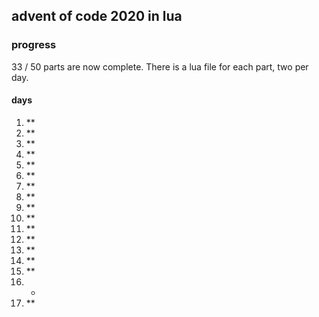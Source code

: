 ## advent of code 2020 in lua

### progress

33 / 50 parts are now complete. There is a lua file for each part, two per day.

#### days
1.  **
2.  **
3.  **
4.  **
5.  **
6.  **
7.  **
8.  **
9.  **
10. **
11. **
12. **
13. **
14. **
15. **
16. *
17. **
